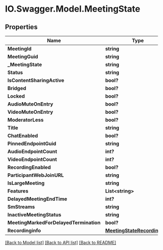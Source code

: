 # IO.Swagger.Model.MeetingState
## Properties

Name | Type | Description | Notes
------------ | ------------- | ------------- | -------------
**MeetingId** | **string** |  | [optional] 
**MeetingGuid** | **string** |  | [optional] 
**_MeetingState** | **string** |  | [optional] 
**Status** | **string** |  | [optional] 
**IsContentSharingActive** | **bool?** |  | [optional] 
**Bridged** | **bool?** |  | [optional] 
**Locked** | **bool?** |  | [optional] 
**AudioMuteOnEntry** | **bool?** |  | [optional] 
**VideoMuteOnEntry** | **bool?** |  | [optional] 
**ModeratorLess** | **bool?** |  | [optional] 
**Title** | **string** |  | [optional] 
**ChatEnabled** | **bool?** |  | [optional] 
**PinnedEndpointGuid** | **string** |  | [optional] 
**AudioEndpointCount** | **int?** |  | [optional] 
**VideoEndpointCount** | **int?** |  | [optional] 
**RecordingEnabled** | **bool?** |  | [optional] 
**ParticipantWebJoinURL** | **string** |  | [optional] 
**IsLargeMeeting** | **string** |  | [optional] 
**Features** | **List&lt;string&gt;** |  | [optional] 
**DelayedMeetingEndTime** | **int?** |  | [optional] 
**SmStreams** | **string** |  | [optional] 
**InactiveMeetingStatus** | **string** |  | [optional] 
**MeetingMarkedForDelayedTermination** | **bool?** |  | [optional] 
**Recordinginfo** | [**MeetingStateRecordinginfo**](MeetingStateRecordinginfo.md) |  | [optional] 

[[Back to Model list]](../README.md#documentation-for-models) [[Back to API list]](../README.md#documentation-for-api-endpoints) [[Back to README]](../README.md)

